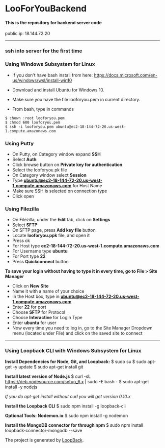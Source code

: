 # LooForYouBackend
#### This is the repository for backend server code

public ip: 18.144.72.20


----
### ssh into server for the first time

### Using Windows Subsystem for Linux

* If you don't have bash install from here: https://docs.microsoft.com/en-us/windows/wsl/install-win10

* Download and install Ubuntu for Windows 10.

* Make sure you have the file looforyou.pem in current directory.
 
* From bash, type in commands
```
$ chown :root looforyou.pem
$ chmod 600 looforyou.pem
$ ssh -i looforyou.pem ubuntu@ec2-18-144-72-20.us-west-1.compute.amazonaws.com

```
### Using Putty

* On Putty, on Category window expand **SSH**
* Select **Auth**
* Click browse button on **Private key for authentication**
* Select the looforyou.pk file
* On Category window select **Session**
* Type **ubuntu@ec2-18-144-72-20.us-west-1.compute.amazonaws.com** for Host Name
* Make sure SSH is selected on connection type
* Click open

### Using Filezilla

* On Filezilla, under the **Edit** tab, click on **Settings**
* Select **SFTP** 
* On SFTP page, press **Add key file** button
* Locate **looforyou.ppk** file, and open it
* Press ok
* For Host type **ec2-18-144-72-20.us-west-1.compute.amazonaws.com**
* For Username type **ubuntu**
* For Port type **22**
* Press **Quickconnect** button 

**To save your login without having to type it in every time, go to File > Site Manager**
* Click on **New Site**
* Name it with a name of your choice
* In the Host box, type in **ubuntu@ec2-18-144-72-20.us-west-1.compute.amazonaws.com**
* Enter **22** for port
* Choose **SFTP** for Protocol
* Choose **Interactive** for Login Type
* Enter **ubuntu** for user
* Now every time you need to log in, go to the Site Manager Dropdown menu (located under File) and click on the saved site to connect

----

### Using Loopback CLI with Windows Subsystem for Linux

**Install Dependencies for Node, Git, and Loopback:**
$ sudo su
$ sudo apt-get -y update
$ sudo apt-get install git

**Install latest version of Node.js**
$ curl -sL https://deb.nodesource.com/setup_6.x | sudo -E bash -
$ sudo apt-get install -y nodejs

_If you do apt-get install without curl you will get version 0.10.x_

**Install the Loopback CLI**
$ sudo npm install -g loopback-cli

**Optional Tools: Nodemon.io**
$ sudo npm install -g nodemon

**Install the MongoDB connector for through npm**
$ sudo npm install loopback-connector-mongodb --save

The project is generated by [LoopBack](http://loopback.io).
